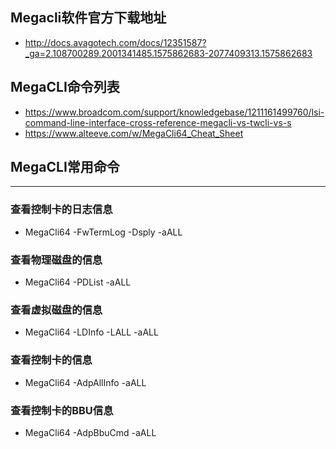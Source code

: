 ## Megacli软件官方下载地址
* http://docs.avagotech.com/docs/12351587?_ga=2.108700289.2001341485.1575862683-2077409313.1575862683

## MegaCLI命令列表
* https://www.broadcom.com/support/knowledgebase/1211161499760/lsi-command-line-interface-cross-reference-megacli-vs-twcli-vs-s
* https://www.alteeve.com/w/MegaCli64_Cheat_Sheet

## MegaCLI常用命令
---
### 查看控制卡的日志信息
* MegaCli64 -FwTermLog -Dsply -aALL
### 查看物理磁盘的信息
* MegaCli64 -PDList -aALL
### 查看虚拟磁盘的信息
* MegaCli64 -LDInfo -LALL -aALL
### 查看控制卡的信息
* MegaCli64 -AdpAllInfo -aALL
### 查看控制卡的BBU信息
* MegaCli64 -AdpBbuCmd -aALL
